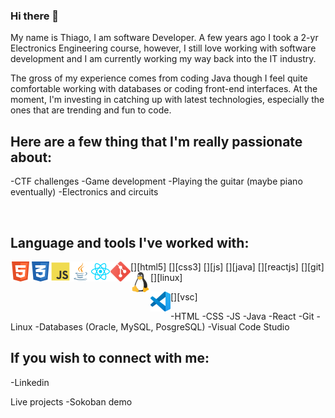 ### Hi there 👋

My name is Thiago, I am software Developer. A few years ago I took a 2-yr Electronics Engineering course, however, I still love working with software development and I am currently working my way back into the IT industry.

The gross of my experience comes from coding Java though I feel quite comfortable working with databases or coding front-end interfaces.
At the moment, I'm investing in catching up with latest technologies, especially the ones that are trending and fun to code.

## Here are a few thing that I'm really passionate about:
-CTF challenges
-Game development
-Playing the guitar (maybe piano eventually)
-Electronics and circuits

<br />

## Language and tools I've worked with:
[<img align="left" alt="HTML5" width="32px" src="https://raw.githubusercontent.com/ttorac/ttorac/master/assets/icons/html5-iconfinder_badge-html-5_317755.svg" />][html5]
[<img align="left" alt="CSS3" width="32px" src="https://raw.githubusercontent.com/ttorac/ttorac/master/assets/icons/css3-iconfinder_badge-css-3_317756.svg" />][css3]
[<img align="left" alt="JS" width="32px" src="https://raw.githubusercontent.com/ttorac/ttorac/master/assets/icons/js-iconfinder_187_Js_logo_logos_4373213.svg" />][js]
[<img align="left" alt="Java" width="32px" src="https://raw.githubusercontent.com/ttorac/ttorac/master/assets/icons/java-iconfinder_181_Java_logo_logos_4373217.svg" />][java]
[<img align="left" alt="React.js" width="32px" src="https://raw.githubusercontent.com/ttorac/ttorac/master/assets/icons/react-iconfinder_Reactjs_logo_1174949.svg" />][reactjs]
[<img align="left" alt="Git" width="32px" src="https://raw.githubusercontent.com/ttorac/ttorac/master/assets/icons/git-iconfinder_social_media_social_media_logo_git_2993773.svg" />][git]
[<img align="left" alt="Linux" width="32px" src="https://raw.githubusercontent.com/ttorac/ttorac/master/assets/icons/linux-iconfinder_logo_brand_brands_logos_linux_2993682.svg" />][linux]
<!-- [<img align="left" alt="Database" width="32px" src="assets/icons/" />][database] -->
[<img align="left" alt="Visual Studio Code" width="32px" src="https://raw.githubusercontent.com/ttorac/ttorac/master/assets/icons/vsc-Visual_Studio_Code_1.35_icon.svg" />][vsc]

-HTML
-CSS
-JS
-Java
-React
-Git
-Linux
-Databases (Oracle, MySQL, PosgreSQL)
-Visual Code Studio

## If you wish to connect with me:
-Linkedin

Live projects
-Sokoban demo
<!-- -Hatchways -->

